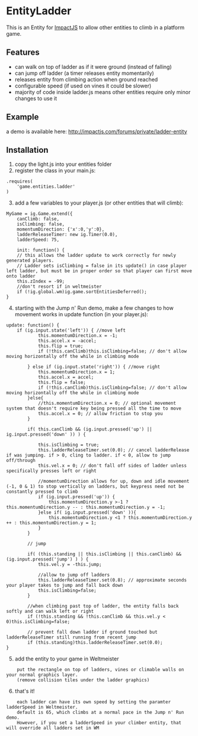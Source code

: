 EntityLadder
============

This is an Entity for  [ImpactJS](http://www.impactjs.com) to allow other entities to climb in a platform game.

Features
--------

 * can walk on top of ladder as if it were ground (instead of falling)
 * can jump off ladder (a timer releases entity momentarily)
 * releases entity from climbing action when ground reached
 * configurable speed (if used on vines it could be slower)
 * majority of code inside ladder.js means other entities require only minor changes to use it 


Example
-------

a demo is available here:
http://impactjs.com/forums/private/ladder-entity


Installation
------------
1. copy the light.js into your entities folder
2. register the class in your main.js:
```
.requires(
	'game.entities.ladder'
)
```

3. add a few variables to your player.js (or other entities that will climb):
```
MyGame = ig.Game.extend({
	canClimb: false,
	isClimbing: false,
	momentumDirection: {'x':0,'y':0},
	ladderReleaseTimer: new ig.Timer(0.0),
	ladderSpeed: 75,
	
	init: function() {
	// this allows the ladder update to work correctly for newly generated players.
	// Ladder sets isClimbing = false in its update() in case player left ladder, but must be in proper order so that player can first move onto ladder
	this.zIndex = -99;
	//don't resort if in weltmeister
	if (!ig.global.wm)ig.game.sortEntitiesDeferred();
}
```

4. starting with the Jump n' Run demo, make a few changes to how movement works in update function (in your player.js):
```
update: function() {
	if (ig.input.state('left')) { //move left
			this.momentumDirection.x = -1;
			this.accel.x = -accel;
			this.flip = true;			
			if (!this.canClimb)this.isClimbing=false; // don't allow moving horizontally off the while in climbing mode

		} else if (ig.input.state('right')) { //move right
			this.momentumDirection.x = 1;
			this.accel.x = accel;
			this.flip = false;			
			if (!this.canClimb)this.isClimbing=false; // don't allow moving horizontally off the while in climbing mode
		}else{
			//this.momentumDirection.x = 0; // optional movement system that doesn't require key being pressed all the time to move
			this.accel.x = 0; // allow friction to stop you
		}
		      
		if( this.canClimb && (ig.input.pressed('up') ||  ig.input.pressed('down' )) ) {           
			
			this.isClimbing = true;
			this.ladderReleaseTimer.set(0.0); // cancel ladderRelease if was jumping. if > 0, cling to ladder. if < 0, allow to jump off/through
			this.vel.x = 0; // don't fall off sides of ladder unless specifically presses left or right
            
			//momentumDirection allows for up, down and idle movement (-1, 0 & 1) to stop vertically on ladders, but keypress need not be constantly pressed to climb
			if (ig.input.pressed('up')) {
				this.momentumDirection.y >-1 ? this.momentumDirection.y -- : this.momentumDirection.y = -1;
			}else if( ig.input.pressed('down' )){
				this.momentumDirection.y <1 ? this.momentumDirection.y ++ : this.momentumDirection.y = 1;
			}
		}                
                       
		// jump
		
		if( (this.standing || this.isClimbing || this.canClimb) && (ig.input.pressed('jump') ) ) {
			this.vel.y = -this.jump;
            
			//allow to jump off ladders
			this.ladderReleaseTimer.set(0.8); // approximate seconds your player takes to jump and fall back down
			this.isClimbing=false;
		}
		
		//when climbing past top of ladder, the entity falls back softly and can walk left or right
		if (!this.standing && !this.canClimb && this.vel.y < 0)this.isClimbing=false;
		
		// prevent fall down ladder if ground touched but ladderReleaseTimer still running from recent jump
		if (this.standing)this.ladderReleaseTimer.set(0.0);
}
```

5. add the entity to your game in Weltmeister
```
	put the rectangle on top of ladders, vines or climable walls on your normal graphics layer.
	(remove collision tiles under the ladder graphics)
```

6. that's it!
```
	each ladder can have its own speed by setting the paramter ladderSpeed in Weltmeister.
	default is 65, which climbs at a normal pace in the Jump n' Run demo.
	However, if you set a ladderSpeed in your climber entity, that will override all ladders set in WM
```
